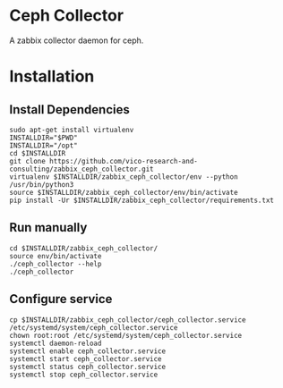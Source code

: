 # Ceph Collector

A zabbix collector daemon for ceph.

# Installation

## Install Dependencies

```
sudo apt-get install virtualenv
INSTALLDIR="$PWD"
INSTALLDIR="/opt"
cd $INSTALLDIR
git clone https://github.com/vico-research-and-consulting/zabbix_ceph_collector.git
virtualenv $INSTALLDIR/zabbix_ceph_collector/env --python /usr/bin/python3
source $INSTALLDIR/zabbix_ceph_collector/env/bin/activate
pip install -Ur $INSTALLDIR/zabbix_ceph_collector/requirements.txt
```

## Run manually

```
cd $INSTALLDIR/zabbix_ceph_collector/
source env/bin/activate
./ceph_collector --help
./ceph_collector
```

## Configure service

```
cp $INSTALLDIR/zabbix_ceph_collector/ceph_collector.service /etc/systemd/system/ceph_collector.service
chown root:root /etc/systemd/system/ceph_collector.service
systemctl daemon-reload
systemctl enable ceph_collector.service
systemctl start ceph_collector.service
systemctl status ceph_collector.service
systemctl stop ceph_collector.service
```


